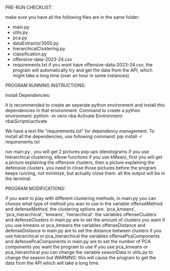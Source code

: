 PRE-RUN CHECKLIST:

make sure you have all the following files are in the same folder:
- main.py
- utils.py
- pca.py
- dataExtractor3000.py
- hierarchicalClustering.py
- classification.py
- offensive-data-2023-24.csv
- requirements.txt
if you wont have offensive-data-2023-24.csv, the program will automatically try and get the data from the API, which might take a long time (over an hour in some instances)


PROGRAM RUNNING INSTRUCTIONS:

Install Dependencies:

It is recommended to create an seperate python environment and install this dependencies in that environment.
Command to create a python environment:
python -m venv nba
Activate Environment: 
nba\Scripts\activate

We have a text file "requirements.txt" for dependency management. To install all the dependencies, use following command: 
pip install -r requirements.txt


run main.py , you will get 2 pictures pop ups (dendograms if you use hierarchical clustering, elbow functions if you use kMean), first you will get a picture explaining the offensive clusters, then a picture explaining the defensive clusters. you need to close those pictures before the program keeps running, not minimize, but actually close them. all the output will be in the terminal.

PROGRAM MODIFICATIONS:

if you want to play with different clustering methods, in main.py you can choose what type of method you wan to use in the variable offenseMethod and defenseMethod. the clustering options are: 'pca_kmeans', 'pca_hierarchical', 'kmeans', 'hierarchical'. 
the variables offenseClusters and defenseClusters in main.py are to set the amount of clusters you want if you use kmeans or pca_kmeans
the variables offenseDistance and defenseDistance in main.py are to set the distance between clusters if you use hierarchical or pca_hierarchical
the variables offensePcaComponents and defensePcaComponents in main.py are to set the number of PCA components you want the program to use if you use pca_kmeans or pca_hierarchical
you can change the variable seasonData in utils.py to change the season but WARNING: this will cause the program to get the data from the API which will take a long time.
